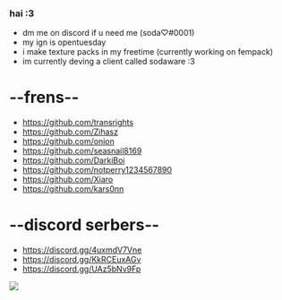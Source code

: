 ### hai :3
- dm me on discord if u need me (soda♡#0001)
- my ign is opentuesday
- i make texture packs in my freetime (currently working on fempack)
- im currently deving a client called sodaware :3 
# --frens--
- https://github.com/transrights
- https://github.com/Zihasz
- https://github.com/onion
- https://github.com/seasnail8169
- https://github.com/DarkiBoi
- https://github.com/notperry1234567890
- https://github.com/Xiaro
- https://github.com/kars0nn


# --discord serbers--
- https://discord.gg/4uxmdV7Vne
- https://discord.gg/KkRCEuxAGv
- https://discord.gg/UAz5bNv9Fp

![](https://komarev.com/ghpvc/?username=cs0daa&label=profile+views)
